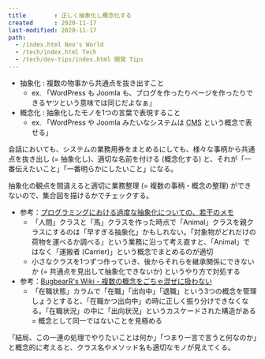 ```yaml
---
title        : 正しく抽象化し概念化する
created      : 2020-11-17
last-modified: 2020-11-17
path:
  - /index.html Neo's World
  - /tech/index.html Tech
  - /tech/dev-tips/index.html 開発 Tips
---
```


- 抽象化 : 複数の物事から共通点を抜き出すこと
  - ex. 「WordPress も Joomla も、ブログを作ったりページを作ったりできるヤツという意味では同じだよなぁ」
- 概念化 : 抽象化したモノを1つの言葉で表現すること
  - ex. 「WordPress や Joomla みたいなシステムは <abbr title="Contents Management System">CMS</abbr> という概念で表せる」

会話においても、システムの業務用券をまとめるにしても、様々な事柄から共通点を抜き出し (= 抽象化し)、適切な名前を付ける (概念化する) と、それが「一番伝えたいこと」「一番明らかにしたいこと」になる。

抽象化の観点を間違えると適切に業務整理 (= 複数の事柄・概念の整理) ができないので、集合図を描けるかでチェックする。

- 参考：[プログラミングにおける過度な抽象化についての、若干のメモ](http://bugrammer.hateblo.jp/entry/2013/07/23/005601)
  - 「人間」クラスと「馬」クラスを作った時点で「Animal」クラスを親クラスにするのは「早すぎる抽象化」かもしれない。「対象物がどれだけの荷物を運べるか調べる」という業務に沿って考え直すと、「Animal」ではなく「運搬者 (Carrier)」という概念でまとめるのが適切
  - 小さなクラスを1つずつ作っていき、後からそれらを継承関係にできないか (= 共通点を見出して抽象化できないか) というやり方で対処する
- 参考：[BugbearR's Wiki - 複数の概念をごちゃ混ぜに扱わない](http://www.bugbearr.jp/?%E9%96%8B%E7%99%BA%E8%A6%8F%E7%B4%84%2F110)
  - 「在職状態」カラムで「在職」「出向中」「退職」という3つの概念を管理しょうとすると、「在職かつ出向中」の時に正しく振り分けできなくなる。「在職状況」の中に「出向状況」というカスケードされた構造がある = 概念として同一ではないことを見極める

「結局、この一連の処理でやりたいことは何か」「つまり一言で言うと何なのか」と概念的に考えると、クラス名やメソッド名も適切なモノが見えてくる。
